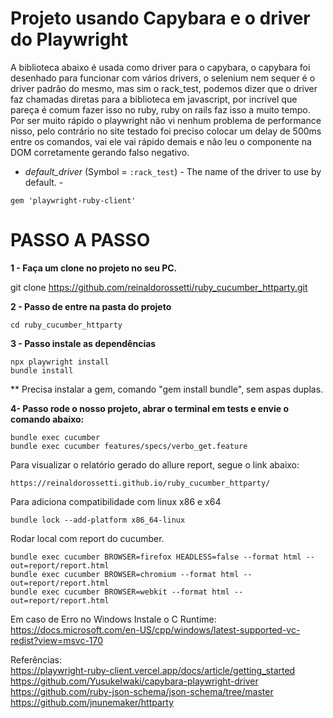 # Projeto usando Capybara e o driver do Playwright

A biblioteca abaixo é usada como driver para o capybara, o capybara foi desenhado para funcionar com vários drivers, o selenium nem sequer é o driver padrão do mesmo, mas sim o rack_test, podemos dizer que o driver faz chamadas diretas para a biblioteca em javascript, por incrivel que pareça é comum fazer isso no ruby, ruby on rails faz isso a muito tempo. Por ser muito rápido o playwright não vi nenhum problema de performance nisso, pelo contrário no site testado foi preciso colocar um delay de 500ms entre os comandos, vai ele vai rápido demais e não leu o componente na DOM corretamente gerando falso negativo.

- *default_driver* (Symbol = `:rack_test`) - The name of the driver to use by default. -

```
gem 'playwright-ruby-client'
```

# PASSO A PASSO

**1 - Faça um clone no projeto no seu PC.**

git clone https://github.com/reinaldorossetti/ruby_cucumber_httparty.git

**2 - Passo de entre na pasta do projeto**
```
cd ruby_cucumber_httparty
```
**3 - Passo instale as dependências**
```
npx playwright install
bundle install
```
** Precisa instalar a gem, comando "gem install bundle", sem aspas duplas.

**4- Passo rode o nosso projeto, abrar o terminal em tests e envie o comando abaixo:**

```
bundle exec cucumber
bundle exec cucumber features/specs/verbo_get.feature
```
Para visualizar o relatório gerado do allure report, segue o link abaixo:
```
https://reinaldorossetti.github.io/ruby_cucumber_httparty/
```
Para adiciona compatibilidade com linux x86 e x64
```
bundle lock --add-platform x86_64-linux
```
Rodar local com report do cucumber.
```
bundle exec cucumber BROWSER=firefox HEADLESS=false --format html --out=report/report.html
bundle exec cucumber BROWSER=chromium --format html --out=report/report.html
bundle exec cucumber BROWSER=webkit --format html --out=report/report.html
```

Em caso de Erro no Windows Instale o C Runtime:
https://docs.microsoft.com/en-US/cpp/windows/latest-supported-vc-redist?view=msvc-170

Referências:  
https://playwright-ruby-client.vercel.app/docs/article/getting_started  
https://github.com/YusukeIwaki/capybara-playwright-driver  
https://github.com/ruby-json-schema/json-schema/tree/master  
https://github.com/jnunemaker/httparty  
